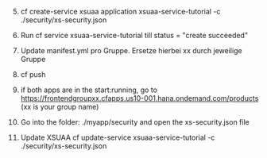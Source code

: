 




5. cf create-service xsuaa application xsuaa-service-tutorial -c ./security/xs-security.json

6. Run cf service xsuaa-service-tutorial till status = "create succeeded"

6. Update manifest.yml pro Gruppe. Ersetze hierbei xx durch jeweilige Gruppe

7. cf push

10. if both apps are in the start:running, go to https://frontendgroupxx.cfapps.us10-001.hana.ondemand.com/products (xx is your group name)

11. Go into the folder: ./myapp/security and open the xs-security.json file

12. Update XSUAA cf update-service  xsuaa-service-tutorial -c ./security/xs-security.json

